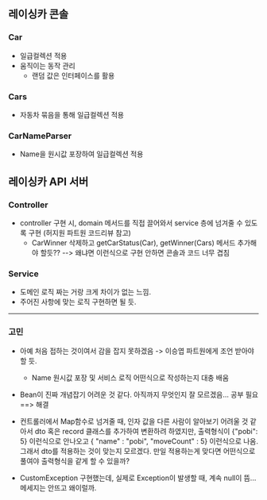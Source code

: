 ## 레이싱카 콘솔

### Car

- 일급컬렉션 적용
- 움직이는 동작 관리
  - 랜덤 값은 인터페이스를 활용

### Cars

- 자동차 묶음을 통해 일급컬렉션 적용

### CarNameParser

- Name을 원시값 포장하여 일급컬렉션 적용



## 레이싱카 API 서버

### Controller

- controller 구현 시, domain 메서드를 직접 끌어와서 service 층에 넘겨줄 수 있도록 구현 (허지원 파트원 코드리뷰 참고)
  - CarWinner 삭제하고 getCarStatus(Car), getWinner(Cars) 메서드 추가해야 할듯?? --> 왜냐면 이런식으로 구현 안하면 콘솔과 코드 너무 겹침


### Service 

- 도메인 로직 짜는 거랑 크게 차이가 없는 느낌.
- 주어진 사항에 맞는 로직 구현하면 될 듯.



----

### 고민

- 아예 처음 접하는 것이여서 감을 잡지 못하겠음 -> 이승엽 파트원에게 조언 받아야 할 듯.
  - Name 원시값 포장 및 서비스 로직 어떤식으로 작성하는지 대충 배움

- Bean이 진짜 개념잡기 어려운 것 같다. 아직까지 무엇인지 잘 모르겠음... 공부 필요 ==> 해결

- 컨트롤러에서 Map함수로 넘겨줄 때, 인자 값을 다른 사람이 알아보기 어려울 것 같아서 dto 혹은 record 클래스를 추가하여 변환하려 하였지만, 출력형식이 {"pobi": 5} 이런식으로 안나오고 { "name" : "pobi", "moveCount" : 5} 이런식으로 나옴. 그래서 dto를 적용하는 것이 맞는지 모르겠다. 만일 적용하는게 맞다면 어떤식으로 풀여야 출력형식을 같게 할 수 있을까?

- CustomException 구현했는데, 실제로 Exception이 발생할 때, 계속 null이 뜸...메세지는 안뜨고 왜이럴까.

